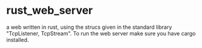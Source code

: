 # rust_web_server
a web written in rust, using the strucs given in the standard library "TcpListener, TcpStream".
To run the web server make sure you have cargo installed.
